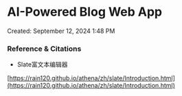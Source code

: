 # AI-Powered Blog Web App

Created: September 12, 2024 1:48 PM

### Reference & Citations

- Slate富文本编辑器

[https://rain120.github.io/athena/zh/slate/Introduction.html](https://rain120.github.io/athena/zh/slate/Introduction.html)